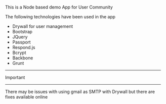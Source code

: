 This is a Node based demo App for User Community

The following technologies have been used in the app
- Drywall for user management
- Bootstrap
- JQuery
- Passport
- Respond.js
- Bcrypt
- Backbone
- Grunt





****************************
Important
****************************
There may be issues with using gmail as SMTP with Drywall
but there are fixes available online